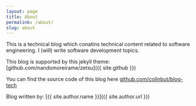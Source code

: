```yaml
---
layout: page
title: About
permalink: /about/
slug: about
---
```


This is a technical blog which conatins technical content related to software engineering. I (will) write software development topics. 

This blog is supported by this jekyll theme: [github.com/nandomoreirame/zetsu]({{ site.github }})

You can find the source code of this blog here [github.com/colinbut/blog-tech](https://github.com/colinbut/blog-tech)

Blog written by: [{{ site.author.name }}]({{ site.author.url }})
